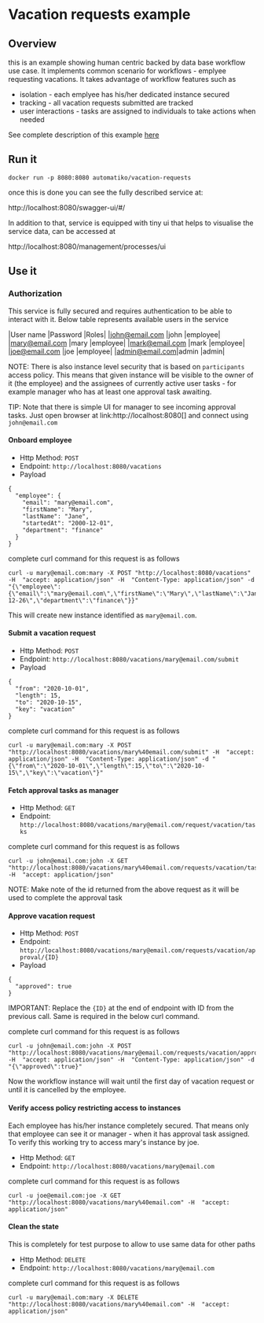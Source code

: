 # Vacation requests example

## Overview 

this is an example showing human centric backed by data base workflow use case. It implements common scenario for workflows -
emplyee requesting vacations. It takes advantage of workflow features such as

- isolation - each emplyee has his/her dedicated instance secured
- tracking - all vacation requests submitted are tracked
- user interactions - tasks are assigned to individuals to take actions when needed

See complete description of this example [here](https://automatikio.com/component-main/0.0.0/examples/vacations.html)

## Run it


`docker run -p 8080:8080 automatiko/vacation-requests`

once this is done you can see the fully described service at:

http://localhost:8080/swagger-ui/#/

In addition to that, service is equipped with tiny ui that helps to visualise the service data, can be accessed at 

http://localhost:8080/management/processes/ui

## Use it

### Authorization

This service is fully secured and requires authentication to be able to interact
with it. Below table represents available users in the service

|User name		|Password			|Roles|
|john@email.com	|john	|employee|
|mary@email.com	|mary	|employee|
|mark@email.com	|mark	|employee|
|joe@email.com	|joe		|employee|
|admin@email.com|admin	|admin|

NOTE: There is also instance level security that is based on `participants` access
policy. This means that given instance will be visible to the owner of it
(the employee) and the assignees of currently active user tasks - for example
manager who has at least one approval task awaiting.

TIP: Note that there is simple UI for manager to see incoming approval tasks.
Just open browser at link:http://localhost:8080[] and connect using `john@email.com`



#### Onboard employee

- Http Method: `POST`
- Endpoint: `http://localhost:8080/vacations`
- Payload
````
{
  "employee": {
    "email": "mary@email.com",
    "firstName": "Mary",
    "lastName": "Jane",
    "startedAt": "2000-12-01",
    "department": "finance"
  }
}
````

complete curl command for this request is as follows

````
curl -u mary@email.com:mary -X POST "http://localhost:8080/vacations" -H  "accept: application/json" -H  "Content-Type: application/json" -d "{\"employee\":{\"email\":\"mary@email.com\",\"firstName\":\"Mary\",\"lastName\":\"Jane\",\"startedAt\":\"2020-12-26\",\"department\":\"finance\"}}"
````

This will create new instance identified as `mary@email.com`.

#### Submit a vacation request

- Http Method: `POST`
- Endpoint: `http://localhost:8080/vacations/mary@email.com/submit`
- Payload

````
{
  "from": "2020-10-01",
  "length": 15,
  "to": "2020-10-15",
  "key": "vacation"
}
````

complete curl command for this request is as follows

````
curl -u mary@email.com:mary -X POST "http://localhost:8080/vacations/mary%40email.com/submit" -H  "accept: application/json" -H  "Content-Type: application/json" -d "{\"from\":\"2020-10-01\",\"length\":15,\"to\":\"2020-10-15\",\"key\":\"vacation\"}"
````

#### Fetch approval tasks as manager

- Http Method: `GET`
- Endpoint: `http://localhost:8080/vacations/mary@email.com/request/vacation/tasks`


complete curl command for this request is as follows

````
curl -u john@email.com:john -X GET "http://localhost:8080/vacations/mary%40email.com/requests/vacation/tasks" -H  "accept: application/json"
````

NOTE: Make note of the id returned from the above request as it will be used to complete
the approval task


#### Approve vacation request

- Http Method: `POST`
- Endpoint: `http://localhost:8080/vacations/mary@email.com/requests/vacation/approval/{ID}`
- Payload

````
{
  "approved": true
}
````

IMPORTANT: Replace the `{ID}` at the end of endpoint with ID from the previous call.
Same is required in the below curl command.

complete curl command for this request is as follows

````
curl -u john@email.com:john -X POST "http://localhost:8080/vacations/mary@email.com/requests/vacation/approval/{ID}" -H  "accept: application/json" -H  "Content-Type: application/json" -d "{\"approved\":true}"
````

Now the workflow instance will wait until the first day of vacation request or
until it is cancelled by the employee.

#### Verify access policy restricting access to instances

Each employee has his/her instance completely secured. That means only that
employee can see it or manager - when it has approval task assigned. To verify
this working try to access mary's instance by joe.


- Http Method: `GET`
- Endpoint: `http://localhost:8080/vacations/mary@email.com`


complete curl command for this request is as follows

````
curl -u joe@email.com:joe -X GET "http://localhost:8080/vacations/mary%40email.com" -H  "accept: application/json"
````


#### Clean the state

This is completely for test purpose to allow to use same data for other paths

- Http Method: `DELETE`
- Endpoint: `http://localhost:8080/vacations/mary@email.com`


complete curl command for this request is as follows

````
curl -u mary@email.com:mary -X DELETE "http://localhost:8080/vacations/mary%40email.com" -H  "accept: application/json"
````

